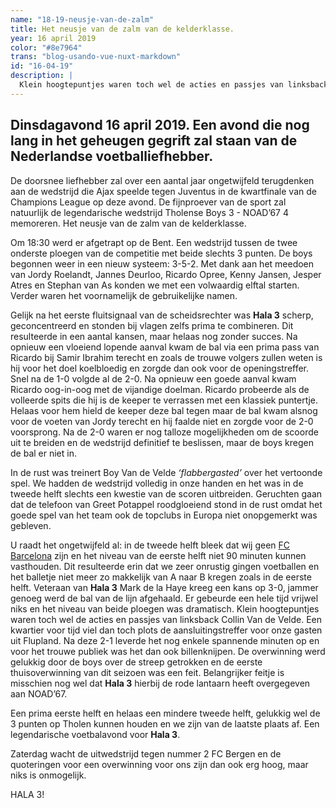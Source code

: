 ```yaml
---
name: "18-19-neusje-van-de-zalm"
title: Het neusje van de zalm van de kelderklasse.
year: 16 april 2019
color: "#8e7964"
trans: "blog-usando-vue-nuxt-markdown"
id: "16-04-19"
description: |
  Klein hoogtepuntjes waren toch wel de acties en passjes van linksback Collin Van de Velde.
---
```


## Dinsdagavond 16 april 2019. Een avond die nog lang in het geheugen gegrift zal staan van de Nederlandse voetballiefhebber.

De doorsnee liefhebber zal over een aantal jaar ongetwijfeld terugdenken aan de wedstrijd die Ajax speelde tegen Juventus in de kwartfinale van de Champions League op deze avond. De fijnproever van de sport zal natuurlijk de legendarische wedstrijd Tholense Boys 3 - NOAD’67 4 memoreren. Het neusje van de zalm van de kelderklasse.

Om 18:30 werd er afgetrapt op de Bent. Een wedstrijd tussen de twee onderste ploegen van de competitie met beide slechts 3 punten. De boys begonnen weer in een nieuw systeem: 3-5-2. Met dank aan het meedoen van Jordy Roelandt, Jannes Deurloo, Ricardo Opree, Kenny Jansen, Jesper Atres en Stephan van As konden we met een volwaardig elftal starten. Verder waren het voornamelijk de gebruikelijke namen.

Gelijk na het eerste fluitsignaal van de scheidsrechter was **Hala 3** scherp, geconcentreerd en stonden bij vlagen zelfs prima te combineren. Dit resulteerde in een aantal kansen, maar helaas nog zonder succes. Na opnieuw een vloeiend lopende aanval kwam de bal via een prima pass van Ricardo bij Samir Ibrahim terecht en zoals de trouwe volgers zullen weten is hij voor het doel koelbloedig en zorgde dan ook voor de openingstreffer. Snel na de 1-0 volgde al de 2-0. Na opnieuw een goede aanval kwam Ricardo oog-in-oog met de vijandige doelman. Ricardo probeerde als de volleerde spits die hij is de keeper te verrassen met een klassiek puntertje. Helaas voor hem hield de keeper deze bal tegen maar de bal kwam alsnog voor de voeten van Jordy terecht en hij faalde niet en zorgde voor de 2-0 voorsprong. Na de 2-0 waren er nog talloze mogelijkheden om de scoorde uit te breiden en de wedstrijd definitief te beslissen, maar de boys kregen de bal er niet in.

In de rust was treinert Boy Van de Velde _‘flabbergasted’_ over het vertoonde spel. We hadden de wedstrijd volledig in onze handen en het was in de tweede helft slechts een kwestie van de scoren uitbreiden. Geruchten gaan dat de telefoon van Greet Potappel roodgloeiend stond in de rust omdat het goede spel van het team ook de topclubs in Europa niet onopgemerkt was gebleven.

U raadt het ongetwijfeld al: in de tweede helft bleek dat wij geen [FC Barcelona](# "Middelmatige club uit Spanje") zijn en het niveau van de eerste helft niet 90 minuten kunnen vasthouden. Dit resulteerde erin dat we zeer onrustig gingen voetballen en het balletje niet meer zo makkelijk van A naar B kregen zoals in de eerste helft. Veteraan van **Hala 3** Mark de la Haye kreeg een kans op 3-0, jammer genoeg werd de bal van de lijn afgehaald. Er gebeurde een hele tijd vrijwel niks en het niveau van beide ploegen was dramatisch. Klein hoogtepuntjes waren toch wel de acties en passjes van linksback Collin Van de Velde. Een kwartier voor tijd viel dan toch plots de aansluitingstreffer voor onze gasten uit Flupland. Na deze 2-1 leverde het nog enkele spannende minuten op en voor het trouwe publiek was het dan ook billenknijpen. De overwinning werd gelukkig door de boys over de streep getrokken en de eerste thuisoverwinning van dit seizoen was een feit. Belangrijker feitje is misschien nog wel dat **Hala 3** hierbij de rode lantaarn heeft overgegeven aan NOAD’67.

Een prima eerste helft en helaas een mindere tweede helft, gelukkig wel de 3 punten op Tholen kunnen houden en we zijn van de laatste plaats af. Een legendarische voetbalavond voor **Hala 3**.

Zaterdag wacht de uitwedstrijd tegen nummer 2 FC Bergen en de quoteringen voor een overwinning voor ons zijn dan ook erg hoog, maar niks is onmogelijk.

HALA 3!
